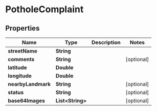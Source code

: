 

# PotholeComplaint


## Properties

| Name | Type | Description | Notes |
|------------ | ------------- | ------------- | -------------|
|**streetName** | **String** |  |  |
|**comments** | **String** |  |  [optional] |
|**latitude** | **Double** |  |  |
|**longitude** | **Double** |  |  |
|**nearbyLandmark** | **String** |  |  [optional] |
|**status** | **String** |  |  [optional] |
|**base64Images** | **List&lt;String&gt;** |  |  [optional] |



